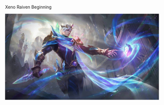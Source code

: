 Xeno Raiven Beginning

![Xeno Raiven](hd_gusion_soul_revelation_wallpaper_by_ninjahargaming_dewvkd6-pre.jpg)